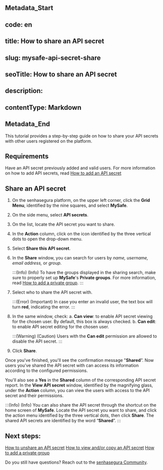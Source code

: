 ## Metadata_Start 
## code: en
## title: How to share an API secret 
## slug: mysafe-api-secret-share 
## seoTitle: How to share an API secret 
## description:  
## contentType: Markdown 
## Metadata_End
This tutorial provides a step-by-step guide on how to share your API secrets with other users registered on the platform.

## Requirements
Have an API secret previously added and valid users. For more information on how to add API secrets, read [How to add an API secret](/v3-32/docs/mysafe-api-secret-add)

## Share an API secret

1. On the senhasegura platform, on the upper left corner, click the **Grid Menu**, identified by the nine squares, and select **MySafe**.
2. On the side menu, select **API secrets**.
3. On the list, locate the API secret you want to share.
4. In the **Action** column, click on the icon identified by the three vertical dots to open the drop-down menu.
5. Select **Share this API secret**.
6. In the **Share** window, you can search for users by *name, username, email address,* or *group*.

    :::(Info) (Info)
    To have the groups displayed in the sharing search, make sure to properly set up **MySafe**'s **Private groups**. For more information, read [How to add a private group](/v3-32/docs/mysafe-private-group-add).
    :::

7. Select who to share the API secret with.

    :::(Error) (Important)
    In case you enter an invalid user, the text box will turn **red**, indicating the error.
    :::

1. In the same window, check:
    a. **Can view**: to enable API secret viewing for the chosen user. By default, this box is always checked.
b. **Can edit**: to enable API secret editing for the chosen user.

    :::(Warning) (Caution)
    Users with the **Can edit** permission are allowed to disable the API secret.
    :::
    

1. Click **Share**.

Once you've finished, you'll see the confirmation message "**Shared**”. Now users you’ve shared the API secret with can access its information according to the configured permissions.

You'll also see a **Yes** in the **Shared** column of the corresponding API secret report. In the **View API secret** window, identified by the magnifying glass, under the **Action** column, you can view the users with access to the API secret and their permissions.

:::(Info) (Info)
You can also share the API secret through the shortcut on the home screen of **MySafe**. Locate the API secret you want to share, and click the action menu identified by the three vertical dots, then click **Share**. The shared API secrets are identified by the word “**Shared**”.
:::

## Next steps:

[How to unshare an API secret](/v3-32/docs/mysafe-api-secret-unshare)
[How to view and/or copy an API secret](/v3-32/docs/mysafe-api-secret-view-copy)
[How to add a private group](/v3-32/docs/mysafe-private-group-add)


Do you still have questions? Reach out to the [senhasegura Community](https://community.senhasegura.io/).
